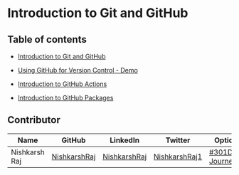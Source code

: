 # Introduction to Git and GitHub

## Table of contents

* [Introduction to Git and GitHub](docs/intro.md)

* [Using GitHub for Version Control - Demo](docs/demo.md)

* [Introduction to GitHub Actions](docs/actions.md)

* [Introduction to GitHub Packages](docs/packages.md)

## Contributor

| Name | GitHub  | LinkedIn  |  Twitter | Optional Links  |
|---|---|---|---|---|
| Nishkarsh Raj  |  [NishkarshRaj](https://github.com/NishkarshRaj) | [NishkarshRaj](https://www.linkedin.com/in/nishkarshraj/)  | [NishkarshRaj1](https://twitter.com/NishkarshRaj1)  |  [#301DaysofCode Journey blog](https://iq.opengenus.org/how-i-became-the-most-active-githubber-in-india/) |










